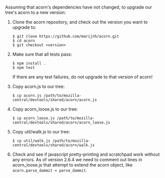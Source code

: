 Assuming that acorn's dependencies have not changed, to upgrade our tree's
acorn to a new version:

1. Clone the acorn repository, and check out the version you want to upgrade
to:

       $ git clone https://github.com/marijnh/acorn.git
       $ cd acorn
       $ git checkout <version>

2. Make sure that all tests pass:

       $ npm install .
       $ npm test

   If there are any test failures, do not upgrade to that version of acorn!

3. Copy acorn.js to our tree:

       $ cp acorn.js /path/to/mozilla-central/devtools/shared/acorn/acorn.js

4. Copy acorn_loose.js to our tree:

       $ cp acorn_loose.js /path/to/mozilla-central/devtools/shared/acorn/acorn_loose.js

5. Copy util/walk.js to our tree:

       $ cp util/walk.js /path/to/mozilla-central/devtools/shared/acorn/walk.js

6. Check and see if javascript pretty-printing and scratchpad work without any errors.  As of version 2.6.4 we need to comment out lines in acorn_loose.js that attempt to extend the acorn object, like `acorn.parse_dammit = parse_dammit`.

